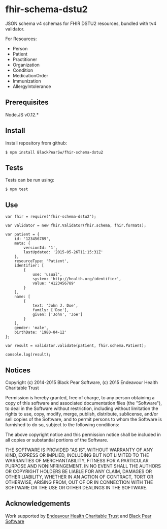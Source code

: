 # fhir-schema-dstu2

JSON schema v4 schemas for FHIR DSTU2 resources, bundled with tv4 validator.

For Resources:
- Person
- Patient
- Practitioner
- Organization
- Condition
- MedicationOrder
- Immunization
- AllergyIntolerance

## Prerequisites

Node.JS v0.12.*

## Install

Install repository from github:

    $ npm install BlackPearSw/fhir-schema-dstu2

## Tests

Tests can be run using:

    $ npm test

## Use

    var fhir = require('fhir-schema-dstu2');

    var validator = new fhir.Validator(fhir.schema, fhir.formats);

    var patient = {
        id: '123456789',
        meta: {
            versionId: '1',
            lastUpdated: '2015-05-26T11:15:31Z'
        },
        resourceType: 'Patient',
        identifier: [
            {
                use: 'usual',
                system: 'http://health.org/identifier',
                value: '4123456789'
            }
        ],
        name: [
            {
                text: 'John J. Doe',
                family: ['Doe'],
                given: ['John', 'Joe']
            }
        ],
        gender: 'male',
        birthDate: '1980-04-12'
    };

    var result = validator.validate(patient, fhir.schema.Patient);

    console.log(result);

## Notices

Copyright (c) 2014-2015 Black Pear Software, (c) 2015 Endeavour Health Charitable Trust

Permission is hereby granted, free of charge, to any person obtaining a copy of this software and associated documentation files (the "Software"), to deal in the Software without restriction, including without limitation the rights to use, copy, modify, merge, publish, distribute, sublicense, and/or sell copies of the Software, and to permit persons to whom the Software is furnished to do so, subject to the following conditions:

The above copyright notice and this permission notice shall be included in all copies or substantial portions of the Software.

THE SOFTWARE IS PROVIDED "AS IS", WITHOUT WARRANTY OF ANY KIND, EXPRESS OR IMPLIED, INCLUDING BUT NOT LIMITED TO THE WARRANTIES OF MERCHANTABILITY, FITNESS FOR A PARTICULAR PURPOSE AND NONINFRINGEMENT. IN NO EVENT SHALL THE AUTHORS OR COPYRIGHT HOLDERS BE LIABLE FOR ANY CLAIM, DAMAGES OR OTHER LIABILITY, WHETHER IN AN ACTION OF CONTRACT, TORT OR OTHERWISE, ARISING FROM, OUT OF OR IN CONNECTION WITH THE SOFTWARE OR THE USE OR OTHER DEALINGS IN THE SOFTWARE.

## Acknowledgements

Work supported by [Endeavour Health Charitable Trust](http://www.endeavourhealth.org/) and [Black Pear Software](https://www.blackpear.com)